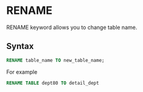 # RENAME
RENAME keyword allows you to change table name.

## Syntax
```sql
RENAME table_name TO new_table_name;
```

For example
```sql
RENAME TABLE dept80 TO detail_dept
```
